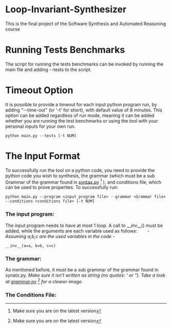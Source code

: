 # Loop-Invariant-Synthesizer
This is the final project of the Software Synthesis and Automated Reasoning course

# Running Tests Benchmarks
The script for running the tests benchmarks can be invoked by running the main file and adding --tests to the script.

# Timeout Option
It is possible to provide a timeout for each input python program run, by adding "--time-out" (or '-t' for short), with default value of 8 minutes.
This option can be added regardless of run mode, meaning it can be added whether you are running the test benchmarks or using the tool with your personal inputs for your own run.

    python main.py --tests [-t NUM]

# The Input Format
To successfully run the tool on a python code, you need to provide the python code you wish to synthesis, the grammar (which must be a sub Grammar of the grammar found in [syntax.py](https://github.com/AbuJabal-Hussein/Loop-Invariant-Synthesizer/blob/dev/syntax.py) [^1] ), and conditions file, which can be used to prove properties. 
To successfully run: 

    python main.py --program <input program file> --grammar <Grammar file> --conditions <conditions file> [-t NUM]
### The input program:
The input program needs to have at most 1 loop. A call to \___inv_\__() must be added, while the arguments are each variable used as follows:
&nbsp;&nbsp;&nbsp;&nbsp;&nbsp;&nbsp; _- Assuming a,b,c are the used variables in the code -_

    __inv__(a=a, b=b, c=c)
### The grammar:
As mentioned before, it must be a sub grammar of the grammar found in synatx.py.
_Make sure it isn't written as string (no quotes: ' or  "). Take a look at [grammar.py](https://github.com/AbuJabal-Hussein/Loop-Invariant-Synthesizer/blob/dev/benchmarks/integers_benchmark/grammar) [^1] for a clearer image._
### The Conditions File:


[^1]:  Make sure you are on the latest version
<!--stackedit_data:
eyJoaXN0b3J5IjpbMTE1MjU0MDMyOCw4MjM1MTU1MzQsOTQ2Mj
E4NzA2LDE0NTA1NDU5MTIsMTUzNTc3NzU5MiwxOTAyODI5ODI3
LDE0ODg5NzM5MDcsLTExMjc2MTM2OTgsLTExNzk2NTE3OCwtMT
U0ODYwNTg2NF19
-->